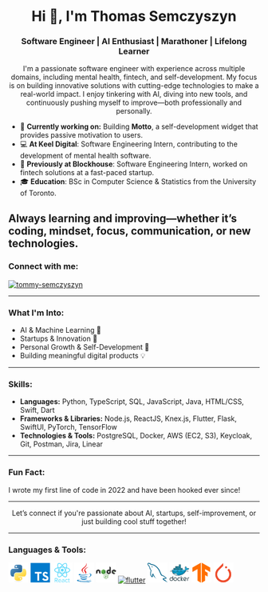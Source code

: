 <h1 align="center">Hi 👋, I'm Thomas Semczyszyn</h1>
<h3 align="center">Software Engineer | AI Enthusiast | Marathoner | Lifelong Learner</h3>

<p align="center">
  I'm a passionate software engineer with experience across multiple domains, including mental health, fintech, and self-development. My focus is on building innovative solutions with cutting-edge technologies to make a real-world impact. I enjoy tinkering with AI, diving into new tools, and continuously pushing myself to improve—both professionally and personally.
</p>

- 🌱 **Currently working on:** Building **Motto**, a self-development widget that provides passive motivation to users.  
- 💻 **At Keel Digital**: Software Engineering Intern, contributing to the development of mental health software.  
- 🏢 **Previously at Blockhouse**: Software Engineering Intern, worked on fintech solutions at a fast-paced startup.  
- 🎓 **Education**: BSc in Computer Science & Statistics from the University of Toronto.

**Always learning and improving**—whether it’s coding, mindset, focus, communication, or new technologies.
---

<h3 align="left">Connect with me:</h3>
<p align="left">
  <a href="https://linkedin.com/in/thomas-semczyszyn/" target="blank"><img align="center" src="https://raw.githubusercontent.com/rahuldkjain/github-profile-readme-generator/master/src/images/icons/Social/linked-in-alt.svg" alt="tommy-semczyszyn" height="30" width="40" /></a>
</p>

---

<h3 align="left">What I'm Into:</h3>
<ul>
  <li>AI & Machine Learning 🧠</li>
  <li>Startups & Innovation 🚀</li>
  <li>Personal Growth & Self-Development 🌱</li>
  <li>Building meaningful digital products 💡</li>
</ul>

---

<h3 align="left">Skills:</h3>
<ul>
  <li><strong>Languages:</strong> Python, TypeScript, SQL, JavaScript, Java, HTML/CSS, Swift, Dart</li>
  <li><strong>Frameworks & Libraries:</strong> Node.js, ReactJS, Knex.js, Flutter, Flask, SwiftUI, PyTorch, TensorFlow</li>
  <li><strong>Technologies & Tools:</strong> PostgreSQL, Docker, AWS (EC2, S3), Keycloak, Git, Postman, Jira, Linear</li>
</ul>

---

<h3 align="left">Fun Fact:</h3>
<p align="left">I wrote my first line of code in 2022 and have been hooked ever since!</p>

---

<p align="center">Let’s connect if you're passionate about AI, startups, self-improvement, or just building cool stuff together!</p>

---

<h3 align="left">Languages & Tools:</h3>
<p align="left">
  <a href="https://www.python.org" target="_blank" rel="noreferrer"><img src="https://raw.githubusercontent.com/devicons/devicon/master/icons/python/python-original.svg" alt="python" width="40" height="40"/></a>
  <a href="https://www.typescriptlang.org/" target="_blank" rel="noreferrer"><img src="https://raw.githubusercontent.com/devicons/devicon/master/icons/typescript/typescript-original.svg" alt="typescript" width="40" height="40"/></a>
  <a href="https://reactjs.org/" target="_blank" rel="noreferrer"><img src="https://raw.githubusercontent.com/devicons/devicon/master/icons/react/react-original-wordmark.svg" alt="react" width="40" height="40"/></a>
  <a href="https://www.java.com" target="_blank" rel="noreferrer"><img src="https://raw.githubusercontent.com/devicons/devicon/master/icons/java/java-original.svg" alt="java" width="40" height="40"/></a>
  <a href="https://nodejs.org" target="_blank" rel="noreferrer"><img src="https://raw.githubusercontent.com/devicons/devicon/master/icons/nodejs/nodejs-original-wordmark.svg" alt="nodejs" width="40" height="40"/></a>
  <a href="https://flutter.dev" target="_blank" rel="noreferrer"><img src="https://www.vectorlogo.zone/logos/flutterio/flutterio-icon.svg" alt="flutter" width="40" height="40"/></a>
  <a href="https://www.sql.org" target="_blank" rel="noreferrer"><img src="https://raw.githubusercontent.com/devicons/devicon/master/icons/mysql/mysql-original.svg" alt="sql" width="40" height="40"/></a>
  <a href="https://www.docker.com" target="_blank" rel="noreferrer"><img src="https://raw.githubusercontent.com/devicons/devicon/master/icons/docker/docker-original-wordmark.svg" alt="docker" width="40" height="40"/></a>
  <a href="https://www.tensorflow.org/" target="_blank" rel="noreferrer"><img src="https://raw.githubusercontent.com/devicons/devicon/master/icons/tensorflow/tensorflow-original.svg" alt="tensorflow" width="40" height="40"/></a>
  <a href="https://www.pytorch.org/" target="_blank" rel="noreferrer"><img src="https://raw.githubusercontent.com/devicons/devicon/master/icons/pytorch/pytorch-original.svg" alt="pytorch" width="40" height="40"/></a>
</p>
